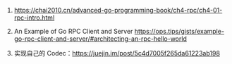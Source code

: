 1. https://chai2010.cn/advanced-go-programming-book/ch4-rpc/ch4-01-rpc-intro.html
2. An Example of Go RPC Client and Server https://ops.tips/gists/example-go-rpc-client-and-server/#architecting-an-rpc-hello-world

3. 实现自己的 Codec：https://juejin.im/post/5c4d7005f265da61223ab198